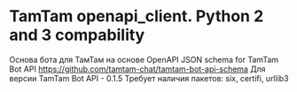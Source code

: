 # TamTam openapi_client. Python 2 and 3 compability
Основа бота для ТамТам на основе OpenAPI JSON schema for TamTam Bot API https://github.com/tamtam-chat/tamtam-bot-api-schema
Для версии TamTam Bot API - 0.1.5
Требует наличия пакетов: six, certifi, urllib3
